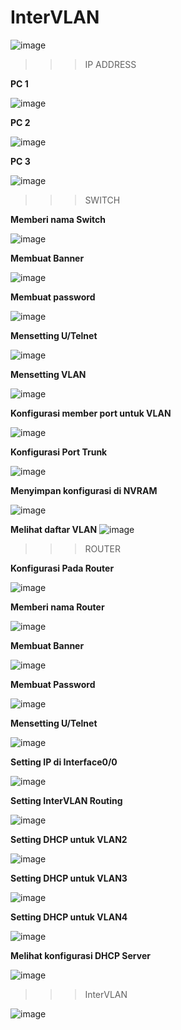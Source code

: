 # InterVLAN

![image](https://github.com/pritasalma/PRATIKUM-JARKOM-PRITA-SALMA-TK4B/assets/126141683/0cb0af9c-32a7-42ad-a68c-3eb969e0bdf2)




>>> IP ADDRESS

**PC 1**

![image](https://github.com/pritasalma/PRATIKUM-JARKOM-PRITA-SALMA-TK4B/assets/126141683/af5965c5-4eb6-440d-b14b-5de84bd66055)

**PC 2**

![image](https://github.com/pritasalma/PRATIKUM-JARKOM-PRITA-SALMA-TK4B/assets/126141683/f712ea95-d794-48be-9cea-657b3e79532a)

**PC 3**

![image](https://github.com/pritasalma/PRATIKUM-JARKOM-PRITA-SALMA-TK4B/assets/126141683/a1d3791a-4ceb-4830-91a9-dcc89d5b7dec)




>>> SWITCH

**Memberi nama Switch**

![image](https://github.com/pritasalma/PRATIKUM-JARKOM-PRITA-SALMA-TK4B/assets/126141683/8e6fbb91-a2d2-4b9b-9af0-659a8d4abaa8)

**Membuat Banner**

![image](https://github.com/pritasalma/PRATIKUM-JARKOM-PRITA-SALMA-TK4B/assets/126141683/e72879e1-ad54-429b-9287-a6463a1f7b9a)

**Membuat password**

![image](https://github.com/pritasalma/PRATIKUM-JARKOM-PRITA-SALMA-TK4B/assets/126141683/eaf81b18-8c1f-4c94-a2f5-d8cf23134d93)

**Mensetting U/Telnet**

![image](https://github.com/pritasalma/PRATIKUM-JARKOM-PRITA-SALMA-TK4B/assets/126141683/37e16196-1f31-4b49-857c-a5ac5d7cd8fd)

**Mensetting VLAN**

![image](https://github.com/pritasalma/PRATIKUM-JARKOM-PRITA-SALMA-TK4B/assets/126141683/6940c06c-345c-4a1a-8b50-1a1b83d34e14)

**Konfigurasi member port untuk VLAN**

![image](https://github.com/pritasalma/PRATIKUM-JARKOM-PRITA-SALMA-TK4B/assets/126141683/74b08f9b-cb42-4164-9faa-a28c8d68c683)

**Konfigurasi Port Trunk**

![image](https://github.com/pritasalma/PRATIKUM-JARKOM-PRITA-SALMA-TK4B/assets/126141683/7ee88957-a4ca-422b-9e43-cb71f2f3642d)

**Menyimpan konfigurasi di NVRAM**

![image](https://github.com/pritasalma/PRATIKUM-JARKOM-PRITA-SALMA-TK4B/assets/126141683/07895acb-4a26-47c8-912b-8651c01bfe35)

**Melihat daftar VLAN**
![image](https://github.com/pritasalma/PRATIKUM-JARKOM-PRITA-SALMA-TK4B/assets/126141683/68d9f52e-e6ac-4640-8379-66a15ecd06c0)




>>> ROUTER

**Konfigurasi Pada Router**

![image](https://github.com/pritasalma/PRATIKUM-JARKOM-PRITA-SALMA-TK4B/assets/126141683/1a4e116d-33a3-4ac4-9cb7-e89f8a8ad5a9)

**Memberi nama Router**

![image](https://github.com/pritasalma/PRATIKUM-JARKOM-PRITA-SALMA-TK4B/assets/126141683/8a347763-7d56-48de-827e-f8bbeaea95e2)

**Membuat Banner**

![image](https://github.com/pritasalma/PRATIKUM-JARKOM-PRITA-SALMA-TK4B/assets/126141683/344253e2-1060-45e4-9ed0-e065daa6c83a)

**Membuat Password**

![image](https://github.com/pritasalma/PRATIKUM-JARKOM-PRITA-SALMA-TK4B/assets/126141683/42b22cf5-1dcd-4411-a16d-a02599eaedcf)

**Mensetting U/Telnet**

![image](https://github.com/pritasalma/PRATIKUM-JARKOM-PRITA-SALMA-TK4B/assets/126141683/b3bfdc87-b3a4-4631-b9b4-d04c6eb8145b)

**Setting IP di Interface0/0**

![image](https://github.com/pritasalma/PRATIKUM-JARKOM-PRITA-SALMA-TK4B/assets/126141683/a7e41df0-33df-4f86-9f1a-1a520608437c)

**Setting InterVLAN Routing**

![image](https://github.com/pritasalma/PRATIKUM-JARKOM-PRITA-SALMA-TK4B/assets/126141683/6c02d014-981b-419f-8fdb-e30537440905)

**Setting DHCP untuk VLAN2**

![image](https://github.com/pritasalma/PRATIKUM-JARKOM-PRITA-SALMA-TK4B/assets/126141683/c2da7e6f-0289-4a10-9256-e65d134394c4)

**Setting DHCP untuk VLAN3**

![image](https://github.com/pritasalma/PRATIKUM-JARKOM-PRITA-SALMA-TK4B/assets/126141683/57740ebe-6717-4595-8a18-060805ecf984)

**Setting DHCP untuk VLAN4**

![image](https://github.com/pritasalma/PRATIKUM-JARKOM-PRITA-SALMA-TK4B/assets/126141683/eac02070-3cc9-4199-9bdb-da05dc37a34d)

**Melihat konfigurasi DHCP Server**

![image](https://github.com/pritasalma/PRATIKUM-JARKOM-PRITA-SALMA-TK4B/assets/126141683/f74cf605-61eb-4639-84b4-0f12ceb933be)


>>> InterVLAN

![image](https://github.com/pritasalma/PRATIKUM-JARKOM-PRITA-SALMA-TK4B/assets/126141683/1e86b10e-4bb9-4acb-935c-9dbda994c7a0)
